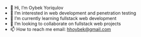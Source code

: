 - 👋 Hi, I’m Oybek Yoriqulov
- 👀 I’m interested in web development and penetration testing
- 🌱 I’m currently learning fullstack web development
- 💞️ I’m looking to collaborate on fullstack web projects
- 📫 How to reach me email: hhoybek@gmail.com

<!---
oybek703/oybek703 is a ✨ special ✨ repository because its `README.md` (this file) appears on your GitHub profile.
You can click the Preview link to take a look at your changes.
--->
